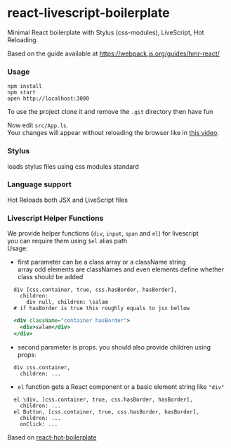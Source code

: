 react-livescript-boilerplate
=====================

Minimal React boilerplate with Stylus (css-modules), LiveScript, Hot Reloading.

Based on the guide available at https://webpack.js.org/guides/hmr-react/

### Usage

```
npm install
npm start
open http://localhost:3000
```

To use the project clone it and remove the `.git` directory then have fun

Now edit `src/App.ls`.  
Your changes will appear without reloading the browser like in [this video](http://vimeo.com/100010922).

### Stylus
loads stylus files using css modules standard

### Language support
Hot Reloads both JSX and LiveScript files

### Livescript Helper Functions  
We provide helper functions (`div`, `input`, `span` and `el`) for livescript   
you can require them using `$el` alias path  
Usage:  

  - first parameter can be a class array or a className string    
    array odd elements are classNames and even elements define whether class should be added
  ```livescript
    div [css.container, true, css.hasBorder, hasBorder],
      children: 
        div null, children: \salam
    # if hasBorder is true this roughly equals to jsx bellow
  ```
  ```jsx
    <div className="container hasBorder"> 
      <div>salam</div>
    </div>
  ```

  - second parameter is props. 
    you should also provide children using props:  
  ```livescript
    div css.container,
      children: ...
  ``` 

  - `el` function gets a React component or a basic element string like `"div"`    
  ```livescript
    el \div, [css.container, true, css.hasBorder, hasBorder],
      children: ...
    el Button, [css.container, true, css.hasBorder, hasBorder],
      children: ...
      onClick: ...
  ``` 

Based on [react-hot-boilerplate](https://github.com/gaearon/react-hot-boilerplate/graphs/contributors)
